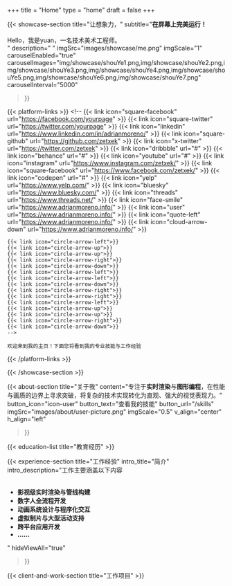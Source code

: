 +++
title =  "Home"
type = "home"
draft = false
+++

{{< showcase-section
    title="让想象力，"
    subtitle="<strong>在屏幕上完美运行！</strong><br><br>Hello，我是yuan，一名技术美术工程师。<br><code></code><strong><code></code></strong>"
    description=" "
    imgSrc="images/showcase/me.png"
    imgScale="1"
    carouselEnabled="true"
    carouselImages="img/showcase/shouYe1.png,img/showcase/shouYe2.png,img/showcase/shouYe3.png,img/showcase/shouYe4.png,img/showcase/shouYe5.png,img/showcase/shouYe6.png,img/showcase/shouYe7.png"
    carouselInterval="5000"
 >}}
 <!-- -->
{{< platform-links >}}
    <!--
    {{< link icon="square-facebook" url="https://facebook.com/yourpage" >}}
    {{< link icon="square-twitter" url="https://twitter.com/yourpage" >}}
    {{< link icon="linkedin" url="https://www.linkedin.com/in/adrianmoreno/" >}}
    {{< link icon="square-github" url="https://github.com/zetxek" >}}
    {{< link icon="x-twitter" url="https://twitter.com/zetxek" >}}
    {{< link icon="dribbble" url="#" >}}
    {{< link icon="behance" url="#" >}}
    {{< link icon="youtube" url="#" >}}
    {{< link icon="instagram" url="https://www.instagram.com/zetxek/" >}}
    {{< link icon="square-facebook" url="https://www.facebook.com/zetxek/" >}}
    {{< link icon="codepen" url="#" >}}
    {{< link icon="yelp" url="https://www.yelp.com/" >}}
    {{< link icon="bluesky" url="https://www.bluesky.com/" >}}
    {{< link icon="threads" url="https://www.threads.net/" >}}
    {{< link icon="face-smile" url="https://www.adrianmoreno.info/" >}}
    {{< link icon="user" url="https://www.adrianmoreno.info/" >}}
    {{< link icon="quote-left" url="https://www.adrianmoreno.info/" >}}
    {{< link icon="cloud-arrow-down" url="https://www.adrianmoreno.info/" >}}
    
    {{< link icon="circle-arrow-left">}}
    {{< link icon="circle-arrow-up">}}
    {{< link icon="circle-arrow-up">}}
    {{< link icon="circle-arrow-right">}}
    {{< link icon="circle-arrow-down">}}
    {{< link icon="circle-arrow-left">}}
    {{< link icon="circle-arrow-left">}}
    {{< link icon="circle-arrow-down">}}
    {{< link icon="circle-arrow-right">}}
    {{< link icon="circle-arrow-right">}}
    {{< link icon="circle-arrow-left">}}
    {{< link icon="circle-arrow-up">}}
    {{< link icon="circle-arrow-up">}}
    {{< link icon="circle-arrow-right">}}
    {{< link icon="circle-arrow-down">}}
    -->
    
    欢迎来到我的主页！下面您将看到我的专业技能与工作经验

{{< /platform-links >}}

{{< /showcase-section >}}

{{< about-section
    title="关于我"
    content="专注于<strong>实时渲染</strong>与<strong>图形编程</strong>，在性能与画质的边界上寻求突破，将复杂的技术实现转化为直观、强大的视觉表现力。"
    button_icon="icon-user"
    button_text="查看我的技能"
    button_url="/skills"
    imgSrc="images/about/user-picture.png"
    imgScale="0.5"
    v_align="center"
    h_align="left"
 >}}

{{< education-list
    title="教育经历" >}}

{{< experience-section
    title="工作经验"
    intro_title="简介"
    intro_description="工作主要涵盖以下内容<br><br><ul><li><strong>影视级实时渲染与管线构建</strong></li><li><strong>数字人全流程开发</strong></li><li><strong>动画系统设计与程序化交互</strong></li><li><strong>虚拟制片与大型活动支持</strong></li><li><strong>跨平台应用开发</strong></li><li><strong>……</strong></li></ul>" 
    hideViewAll="true"
>}}


{{< client-and-work-section
    title="工作项目" >}}
